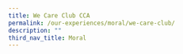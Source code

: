 ```yaml
---
title: We Care Club CCA
permalink: /our-experiences/moral/we-care-club/
description: ""
third_nav_title: Moral
---
```

